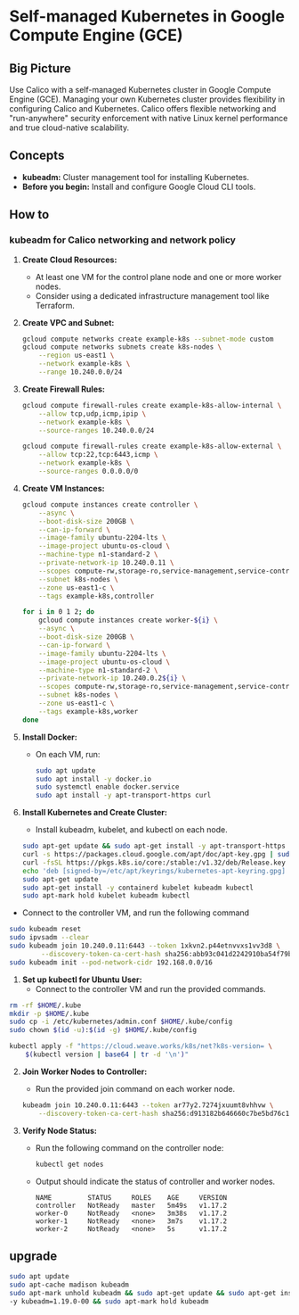 # Self-managed Kubernetes in Google Compute Engine (GCE)

## Big Picture

Use Calico with a self-managed Kubernetes cluster in Google Compute Engine (GCE). Managing your own Kubernetes cluster provides flexibility in configuring Calico and Kubernetes. Calico offers flexible networking and "run-anywhere" security enforcement with native Linux kernel performance and true cloud-native scalability.

## Concepts

- **kubeadm:** Cluster management tool for installing Kubernetes.
- **Before you begin:** Install and configure Google Cloud CLI tools.

## How to

### kubeadm for Calico networking and network policy

1. **Create Cloud Resources:**
   - At least one VM for the control plane node and one or more worker nodes.
   - Consider using a dedicated infrastructure management tool like Terraform.

2. **Create VPC and Subnet:**
   ```bash
   gcloud compute networks create example-k8s --subnet-mode custom
   gcloud compute networks subnets create k8s-nodes \
       --region us-east1 \
       --network example-k8s \
       --range 10.240.0.0/24
   ```

3. **Create Firewall Rules:**
   ```bash
   gcloud compute firewall-rules create example-k8s-allow-internal \
       --allow tcp,udp,icmp,ipip \
       --network example-k8s \
       --source-ranges 10.240.0.0/24

   gcloud compute firewall-rules create example-k8s-allow-external \
       --allow tcp:22,tcp:6443,icmp \
       --network example-k8s \
       --source-ranges 0.0.0.0/0
   ```

4. **Create VM Instances:**
   ```bash
   gcloud compute instances create controller \
       --async \
       --boot-disk-size 200GB \
       --can-ip-forward \
       --image-family ubuntu-2204-lts \
       --image-project ubuntu-os-cloud \
       --machine-type n1-standard-2 \
       --private-network-ip 10.240.0.11 \
       --scopes compute-rw,storage-ro,service-management,service-control,logging-write,monitoring \
       --subnet k8s-nodes \
       --zone us-east1-c \
       --tags example-k8s,controller

   for i in 0 1 2; do
       gcloud compute instances create worker-${i} \
       --async \
       --boot-disk-size 200GB \
       --can-ip-forward \
       --image-family ubuntu-2204-lts \
       --image-project ubuntu-os-cloud \
       --machine-type n1-standard-2 \
       --private-network-ip 10.240.0.2${i} \
       --scopes compute-rw,storage-ro,service-management,service-control,logging-write,monitoring \
       --subnet k8s-nodes \
       --zone us-east1-c \
       --tags example-k8s,worker
   done
   ```

5. **Install Docker:**
   - On each VM, run:
     ```bash
     sudo apt update
     sudo apt install -y docker.io
     sudo systemctl enable docker.service
     sudo apt install -y apt-transport-https curl
     ```

6. **Install Kubernetes and Create Cluster:**
   - Install kubeadm, kubelet, and kubectl on each node.
    ```bash
    sudo apt-get update && sudo apt-get install -y apt-transport-https curl
    curl -s https://packages.cloud.google.com/apt/doc/apt-key.gpg | sudo apt-key add -
    curl -fsSL https://pkgs.k8s.io/core:/stable:/v1.32/deb/Release.key | sudo gpg --dearmor -o /etc/apt/trusted.gpg.d/kubernetes-archive-keyring.gpg
    echo 'deb [signed-by=/etc/apt/keyrings/kubernetes-apt-keyring.gpg] https://pkgs.k8s.io/core:/stable:/v1.29/deb/ /' | sudo tee /etc/apt/sources.list.d/kubernetes.list
    sudo apt-get update
    sudo apt-get install -y containerd kubelet kubeadm kubectl
    sudo apt-mark hold kubelet kubeadm kubectl
    ```
  - Connect to the controller VM, and run the following command

```bash
sudo kubeadm reset
sudo ipvsadm --clear
sudo kubeadm join 10.240.0.11:6443 --token 1xkvn2.p44etnvvxs1vv3d8 \
        --discovery-token-ca-cert-hash sha256:abb93c041d2242910ba54f79b05fefbae8fff129ab2c8d1fa658c44c5aea984a
sudo kubeadm init --pod-network-cidr 192.168.0.0/16
```

1. **Set up kubectl for Ubuntu User:**
   - Connect to the controller VM and run the provided commands.
```bash
rm -rf $HOME/.kube
mkdir -p $HOME/.kube
sudo cp -i /etc/kubernetes/admin.conf $HOME/.kube/config
sudo chown $(id -u):$(id -g) $HOME/.kube/config
```
```bash
kubectl apply -f "https://cloud.weave.works/k8s/net?k8s-version= \
    $(kubectl version | base64 | tr -d '\n')"
```

2. **Join Worker Nodes to Controller:**
   - Run the provided join command on each worker node.
    ```bash
    kubeadm join 10.240.0.11:6443 --token ar77y2.7274jxuumt8vhhvw \
        --discovery-token-ca-cert-hash sha256:d913182b646660c7be5bd76c1b9e9fa3e613ed9c18ef36ad0d475f8f7c887331 
    ```

1.  **Verify Node Status:**
    - Run the following command on the controller node:
        ```bash
        kubectl get nodes
        ```
    - Output should indicate the status of controller and worker nodes.
        ```text
        NAME         STATUS     ROLES    AGE     VERSION
        controller   NotReady   master   5m49s   v1.17.2
        worker-0     NotReady   <none>   3m38s   v1.17.2
        worker-1     NotReady   <none>   3m7s    v1.17.2
        worker-2     NotReady   <none>   5s      v1.17.2
        ```

## upgrade
    
```bash
sudo apt update
sudo apt-cache madison kubeadm
sudo apt-mark unhold kubeadm && sudo apt-get update && sudo apt-get install \
-y kubeadm=1.19.0-00 && sudo apt-mark hold kubeadm
